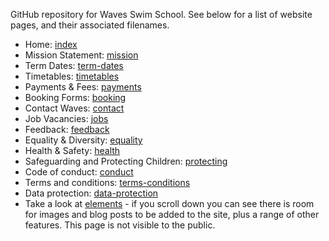 GitHub repository for Waves Swim School. See below for a list of website pages, and their associated filenames.

- Home: [index](http://wavesswimschool.co.uk)
- Mission Statement: [mission](https://wavesswimschool.co.uk/mission)
- Term Dates: [term-dates](https://wavesswimschool.co.uk/term-dates)
- Timetables: [timetables](https://wavesswimschool.co.uk/timetables)
- Payments & Fees: [payments](https://wavesswimschool.co.uk/payments)
- Booking Forms: [booking](https://wavesswimschool.co.uk/booking)
- Contact Waves: [contact](https://wavesswimschool.co.uk/contact)
- Job Vacancies: [jobs](https://wavesswimschool.co.uk/jobs)
- Feedback: [feedback](https://wavesswimschool.co.uk/feedbacak)
- Equality & Diversity: [equality](https://wavesswimschool.co.uk/equality)
- Health & Safety: [health](https://wavesswimschool.co.uk/health)
- Safeguarding and Protecting Children: [protecting](https://wavesswimschool.co.uk/protecting)
- Code of conduct: [conduct](https://wavesswimschool.co.uk/conduct)
- Terms and conditions: [terms-conditions](https://wavesswimschool.co.uk/terms-conditions)
- Data protection: [data-protection](https://wavesswimschool.co.uk/data-protection)
- Take a look at [elements](https://wavesswimschool.co.uk/X-elements) - if you scroll down you can see there is room for images and blog posts to be added to the site, plus a range of other features. This page is not visible to the public.
